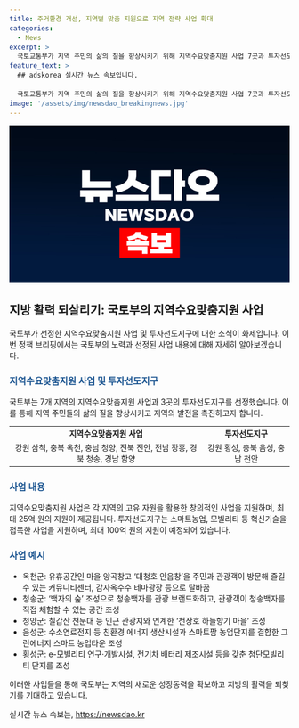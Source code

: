 ```yaml
---
title: 주거환경 개선, 지역별 맞춤 지원으로 지역 전략 사업 확대
categories:
  - News
excerpt: >
  국토교통부가 지역 주민의 삶의 질을 향상시키기 위해 지역수요맞춤지원 사업 7곳과 투자선도지구 3곳을 선정했다. 이 사업들은 지역의 고유 자원을 활용해 지역 활성화에 최대 25억 원을 지원하며, 유휴 공간을 문화공간으로 탈바꿈시키고 청송백자를 관광 브랜드화하는 등 다양한 프로젝트를 추진하고 있다. 국토부는 이를 통해 지역의 새로운 성장동력이 되길 기대하고 있으며, 사업 추진에 적극적으로 지원할 것이라고 밝혔다. (출처: 정책브리핑)
feature_text: >
  ## adskorea 실시간 뉴스 속보입니다.

  국토교통부가 지역 주민의 삶의 질을 향상시키기 위해 지역수요맞춤지원 사업 7곳과 투자선도지구 3곳을 선정했다. 이 사업들은 지역의 고유 자원을 활용해 지역 활성화에 최대 25억 원을 지원하며, 유휴 공간을 문화공간으로 탈바꿈시키고 청송백자를 관광 브랜드화하는 등 다양한 프로젝트를 추진하고 있다. 국토부는 이를 통해 지역의 새로운 성장동력이 되길 기대하고 있으며, 사업 추진에 적극적으로 지원할 것이라고 밝혔다. (출처: 정책브리핑)
image: '/assets/img/newsdao_breakingnews.jpg'
---
```


<p><img src="/assets/img/newsdao_breakingnews.jpg" alt="adskorea 속보" /></p>

<h2 data-ke-size="size26">지방 활력 되살리기: 국토부의 지역수요맞춤지원 사업</h2>

<p data-ke-size="size16">국토부가 선정한 지역수요맞춤지원 사업 및 투자선도지구에 대한 소식이 화제입니다. 이번 정책 브리핑에서는 국토부의 노력과 선정된 사업 내용에 대해 자세히 알아보겠습니다.</p>

<h3><b><span style="color: #1a5490;">지역수요맞춤지원 사업 및 투자선도지구</span></b></h3>

<p data-ke-size="size16">국토부는 7개 지역의 지역수요맞춤지원 사업과 3곳의 투자선도지구를 선정했습니다. 이를 통해 지역 주민들의 삶의 질을 향상시키고 지역의 발전을 촉진하고자 합니다.</p>

<table>
    <tbody>
        <tr>
            <td style="text-align: center; height: 17px;"><b>지역수요맞춤지원 사업</b></td>
            <td style="text-align: center; height: 17px;"><b>투자선도지구</b></td>
        </tr>
        <tr>
            <td style="text-align: center; height: 17px;">강원 삼척, 충북 옥천, 충남 청양, 전북 진안, 전남 장흥, 경북 청송, 경남 함양</td>
            <td style="text-align: center; height: 17px;">강원 횡성, 충북 음성, 충남 천안</td>
        </tr>
    </tbody>
</table>

<h3><b><span style="color: #1a5490;">사업 내용</span></b></h3>

<p data-ke-size="size16">지역수요맞춤지원 사업은 각 지역의 고유 자원을 활용한 창의적인 사업을 지원하며, 최대 25억 원의 지원이 제공됩니다. 투자선도지구는 스마트농업, 모빌리티 등 혁신기술을 접목한 사업을 지원하며, 최대 100억 원의 지원이 예정되어 있습니다.</p>

<h3><b><span style="color: #1a5490;">사업 예시</span></b></h3>

<ul>
    <li>옥천군: 유휴공간인 마을 양곡창고 ‘대청호 안읍창’을 주민과 관광객이 방문해 즐길 수 있는 커뮤니티센터, 감자옥수수 테마광장 등으로 탈바꿈</li>
    <li>청송군: ‘백자의 숲’ 조성으로 청송백자를 관광 브랜드화하고, 관광객이 청송백자를 직접 체험할 수 있는 공간 조성</li>
    <li>청양군: 칠갑산 천문대 등 인근 관광지와 연계한 ‘천장호 하늘향기 마을’ 조성</li>
    <li>음성군: 수소연료전지 등 친환경 에너지 생산시설과 스마트팜 농업단지를 결합한 그린에너지 스마트 농업타운 조성</li>
    <li>횡성군: e-모빌리티 연구·개발시설, 전기차 배터리 제조시설 등을 갖춘 첨단모빌리티 단지를 조성</li>
</ul>

<p data-ke-size="size16">이러한 사업들을 통해 국토부는 지역의 새로운 성장동력을 확보하고 지방의 활력을 되찾기를 기대하고 있습니다.</p>
실시간 뉴스 속보는, <a href="https://newsdao.kr" rel="dofollow">https://newsdao.kr</a>


